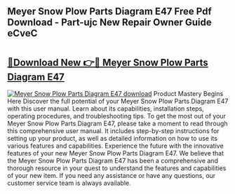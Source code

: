 ## Meyer Snow Plow Parts Diagram E47 Free Pdf Download - Part-ujc New Repair Owner Guide eCveC

# <h2><a href="http://dfttuh.blite.top/?on=Meyer+Snow+Plow+Parts+Diagram+E47">🔗Download New 👉🔴 Meyer Snow Plow Parts Diagram E47</a></h2>

[![Meyer Snow Plow Parts Diagram E47 download](https://i.imgur.com/lujVjoI.png)](http://dfttuh.blite.top/?on=Meyer+Snow+Plow+Parts+Diagram+E47)
Product Mastery Begins Here Discover the full potential of your Meyer Snow Plow Parts Diagram E47 with this user manual. Learn about its capabilities, installation steps, operating procedures, and troubleshooting tips. To get the most out of your Meyer Snow Plow Parts Diagram E47, please take a moment to read through this comprehensive user manual. It includes step-by-step instructions for setting up your product, as well as detailed information on how to use its various features and capabilities. Experience the future with the innovative features of your new Meyer Snow Plow Parts Diagram E47. We believe that the Meyer Snow Plow Parts Diagram E47 has been a comprehensive and thorough resource in your quest to understand the features and capabilities of your new item. If you need any assistance or have any questions, our customer service team is always available.
